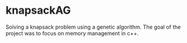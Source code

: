 # knapsackAG
Solving a knapsack problem using a genetic algorithm. The goal of the project was to focus on memory management in c++.
